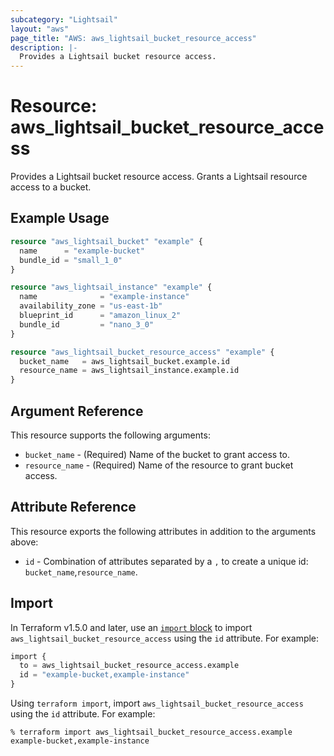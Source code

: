 ```yaml
---
subcategory: "Lightsail"
layout: "aws"
page_title: "AWS: aws_lightsail_bucket_resource_access"
description: |-
  Provides a Lightsail bucket resource access.
---
```


# Resource: aws_lightsail_bucket_resource_access

Provides a Lightsail bucket resource access. Grants a Lightsail resource access to a bucket.

## Example Usage

```terraform
resource "aws_lightsail_bucket" "example" {
  name      = "example-bucket"
  bundle_id = "small_1_0"
}

resource "aws_lightsail_instance" "example" {
  name              = "example-instance"
  availability_zone = "us-east-1b"
  blueprint_id      = "amazon_linux_2"
  bundle_id         = "nano_3_0"
}

resource "aws_lightsail_bucket_resource_access" "example" {
  bucket_name   = aws_lightsail_bucket.example.id
  resource_name = aws_lightsail_instance.example.id
}
```

## Argument Reference

This resource supports the following arguments:

* `bucket_name` - (Required) Name of the bucket to grant access to.
* `resource_name` - (Required) Name of the resource to grant bucket access.

## Attribute Reference

This resource exports the following attributes in addition to the arguments above:

* `id` - Combination of attributes separated by a `,` to create a unique id: `bucket_name`,`resource_name`.

## Import

In Terraform v1.5.0 and later, use an [`import` block](https://developer.hashicorp.com/terraform/language/import) to import `aws_lightsail_bucket_resource_access` using the `id` attribute. For example:

```terraform
import {
  to = aws_lightsail_bucket_resource_access.example
  id = "example-bucket,example-instance"
}
```

Using `terraform import`, import `aws_lightsail_bucket_resource_access` using the `id` attribute. For example:

```console
% terraform import aws_lightsail_bucket_resource_access.example example-bucket,example-instance
```
